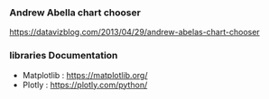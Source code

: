 ### Andrew Abella chart chooser
https://datavizblog.com/2013/04/29/andrew-abelas-chart-chooser

### libraries Documentation
 - Matplotlib : https://matplotlib.org/
 - Plotly : https://plotly.com/python/
